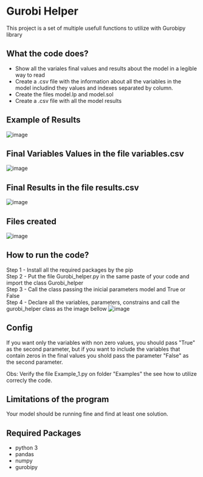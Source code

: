# Gurobi Helper
This project is a set of multiple usefull functions to utilize with Gurobipy library

## What the code does?
- Show all the variales final values and results about the model in a legible way to read
- Create a .csv file with the information about all the variables in the model includind they values and indexes separated by column.<br/>
- Create the files model.lp and model.sol
- Create a .csv file with all the model results

## Example of Results
![image](https://user-images.githubusercontent.com/25333881/150533115-8d476005-0543-43cc-96b6-78c51df2a160.png)


## Final Variables Values in the file variables.csv
![image](https://user-images.githubusercontent.com/25333881/150533625-93b5ea58-0340-4aa0-85cc-896167dae766.png)

## Final Results in the file results.csv
![image](https://user-images.githubusercontent.com/25333881/150534468-c4e4612b-0f8f-48da-882c-9effc70e80c1.png)

## Files created
![image](https://user-images.githubusercontent.com/25333881/150535089-6813b67a-0903-4383-874a-cdf1a2c4eaf0.png)

## How to run the code?
Step 1 - Install all the required packages by the pip<br/>
Step 2 - Put the file Gurobi_helper.py in the same paste of your code and import the class Gurobi_helper<br/>
Step 3 - Call the class passing the inicial parameters model and True or False<br/>
Step 4 - Declare all the variables, parameters, constrains and call the gurobi_helper class as the image bellow
![image](https://user-images.githubusercontent.com/25333881/150536235-433c03e4-ca29-45ad-98a0-21ceae1c4061.png)


## Config
If you want only the variables with non zero values, you should pass "True" as the second parameter, but if you want to include the variables that contain zeros in the final values you shold pass the parameter "False" as the second parameter.<br/>

Obs: Verify the file Example_1.py on folder "Examples" the see how to utilize correcly the code.<br/>

## Limitations of the program
Your model should be running fine and find at least one solution.

## Required Packages
- python 3
- pandas
- numpy
- gurobipy
